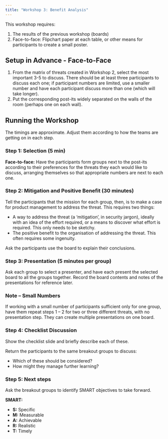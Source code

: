 ```yaml
---
title: "Workshop 3: Benefit Analysis"
---
```


This workshop requires:

1. The results of the previous workshop (boards)
2. Face-to-face: Flipchart paper at each table, or other means for participants to create a small poster.

## Setup in Advance - Face-to-Face

1. From the matrix of threats created in Workshop 2, select the most important 3-5 to discuss.
There should be at least three participants to discuss each one; if participant numbers are limited, use a smaller number and have each participant discuss more than one (which will take longer).
2. Put the corresponding post-its widely separated on the walls of the room (perhaps one on each wall).

## Running the Workshop

The timings are approximate. Adjust them according to how the teams are getting on in each step.

### Step 1: Selection (5 min)

**Face-to-face:** Have the participants form groups next to the post-its according to their
preferences for the threats they each would like to discuss, arranging themselves so that
appropriate numbers are next to each one.

### Step 2: Mitigation and Positive Benefit (30 minutes)

Tell the participants that the mission for each group, then, is to make a case for product management to address the threat. 
This requires two things:
- A way to address the threat (a ‘mitigation’, in security jargon), ideally with an idea of the effort required, or a means to discover what effort is required. 
This only needs to be sketchy.
- The positive benefit to the organisation of addressing the threat. This often requires some ingenuity.

Ask the participants use the board to explain their conclusions.

### Step 3: Presentation (5 minutes per group)

Ask each group to select a presenter, and have each present the selected board to all the groups together.
Record the board contents and notes of the presentations for reference later.

### Note – Small Numbers

If working with a small number of participants sufficient only for one group, have them repeat steps 1 – 2 for two or three different threats, with no presentation step.
They can create multiple presentations on one board.

### Step 4: Checklist Discussion

Show the checklist slide and briefly describe each of these.

Return the participants to the same breakout groups to discuss:
- Which of these should be considered?
- How might they manage further learning?

### Step 5: Next steps
Ask the breakout groups to identify SMART objectives to take forward.

**SMART:**
- **S:** Specific
- **M:** Measurable
- **A:** Achievable
- **R:** Realistic
- **T:** Timely

